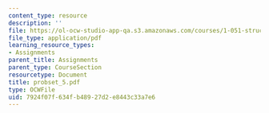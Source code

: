 ```yaml
---
content_type: resource
description: ''
file: https://ol-ocw-studio-app-qa.s3.amazonaws.com/courses/1-051-structural-engineering-design-fall-2003/7924f07f634fb48927d2e8443c33a7e6_probset_5.pdf
file_type: application/pdf
learning_resource_types:
- Assignments
parent_title: Assignments
parent_type: CourseSection
resourcetype: Document
title: probset_5.pdf
type: OCWFile
uid: 7924f07f-634f-b489-27d2-e8443c33a7e6
---
```

